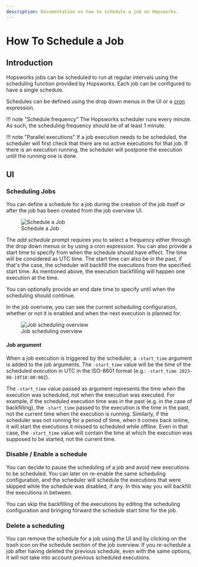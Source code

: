```yaml
---
description: Documentation on how to schedule a job on Hopsworks.
---
```


# How To Schedule a Job 

## Introduction

Hopsworks jobs can be scheduled to run at regular intervals using the scheduling function provided by Hopsworks. Each job can be configured to have a single schedule.

Schedules can be defined using the drop down menus in the UI or a [cron](https://en.wikipedia.org/wiki/Cron) expression. 

!!! note "Schedule frequency"
    The Hopsworks scheduler runs every minute. As such, the scheduling frequency should be of at least 1 minute.

!!! note "Parallel executions"
    If a job execution needs to be scheduled, the scheduler will first check that there are no active executions for that job. If there is an execution running, the scheduler will postpone the execution until the running one is done. 

## UI 

### Scheduling Jobs

You can define a schedule for a job during the creation of the job itself or after the job has been created from the job overview UI. 

<p align="center">
  <figure>
    <img src="../../../../assets/images/guides/jobs/job_scheduling.png" alt="Schedule a Job">
    <figcaption>Schedule a Job</figcaption>
  </figure>
</p>

The *add schedule* prompt requires you to select a frequency either through the drop down menus or by using a cron expression.
You can also provide a start time to specify from when the schedule should have effect. The time will be considered as UTC time.
The start time can also be in the past, if that's the case, the scheduler will backfill the executions from the specified start time. As mentioned above, the execution backfilling will happen one execution at the time.

You can optionally provide an end date time to specify until when the scheduling should continue. 

In the job overivew, you can see the current scheduling configuration, whether or not it is enabled and when the next execution is planned for.

<p align="center">
  <figure>
    <img src="../../../../assets/images/guides/jobs/job_scheduling_overview.png" alt="Job scheduling overview">
    <figcaption>Job scheduling overview</figcaption>
  </figure>
</p>

#### Job argument 

When a job execution is triggered by the scheduler, a `-start_time` argument is added to the job arguments. The `-start_time` value will be the time of the scheduled execution in UTC in the ISO-8601 format (e.g.: `-start_time 2023-08-19T18:00:00Z`).

The `-start_time` value passed as argument represents the time when the execution was scheduled, not when the execution was executed. For example, if the scheduled execution time was in the past (e.g. in the case of backfilling), the `-start_time` passed to the execution is the time in the past, not the current time when the execution is running. 
Similarly, if the scheduler was not running for a period of time, when it comes back online, it will start the executions it missed to scheduled while offline. Even in that case, the `-start_time` value will contain the time at which the execution was supposed to be started, not the current time.

### Disable / Enable a schedule

You can decide to pause the scheduling of a job and avoid new executions to be scheduled. You can later on re-enable the same scheduling configuration, and the scheduler will schedule the executions that were skipped while the schedule was disabled, if any. In this way you will backfill the executions in between. 

You can skip the backfilling of the executions by editing the scheduling configuration and bringing forward the schedule start time for the job. 

### Delete a scheduling 

You can remove the schedule for a job using the UI and by clicking on the trash icon on the schedule section of the job overview. If you re-schedule a job after having deleted the previous schedule, even with the same options, it will not take into account previous scheduled executions.